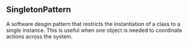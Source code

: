 ## SingletonPattern ## 

A software desgin pattern that restricts the instantiation of a class to a single instance. This is useful when one object is needed to coordinate actions across the system. 

